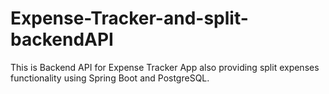 # Expense-Tracker-and-split-backendAPI
This is Backend API for Expense Tracker App also providing split expenses functionality using Spring Boot and PostgreSQL.
